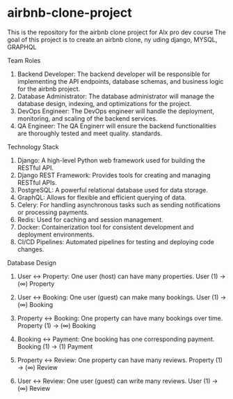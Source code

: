 # airbnb-clone-project
This is the repository for the airbnb clone project for Alx pro dev course
The goal of this project is to create an airbnb clone, ny uding django, MYSQL, GRAPHQL

Team Roles
1. Backend Developer: The backend developer will be responsible for implementing the API endpoints, database schemas, and business logic for the airbnb project.
2. Database Administrator: The database administrator will manage the database design, indexing, and optimizations for the project.
3. DevOps Engineer: The DevOps engineer will handle the deployment, monitoring, and scaling of the backend services.
4. QA Engineer: The QA Enginerr will ensure the backend functionalities are thoroughly tested and meet quality. standards.

Technology Stack
1. Django: A high-level Python web framework used for building the RESTful API.
2. Django REST Framework: Provides tools for creating and managing RESTful APIs.
3. PostgreSQL: A powerful relational database used for data storage.
4. GraphQL: Allows for flexible and efficient querying of data.
5. Celery: For handling asynchronous tasks such as sending notifications or processing payments.
6. Redis: Used for caching and session management.
7. Docker: Containerization tool for consistent development and deployment environments.
8. CI/CD Pipelines: Automated pipelines for testing and deploying code changes.

Database Design
1. User ↔ Property:
One user (host) can have many properties.
User (1) → (∞) Property

2. User ↔ Booking:
One user (guest) can make many bookings.
User (1) → (∞) Booking

3. Property ↔ Booking:
One property can have many bookings over time.
Property (1) → (∞) Booking

4. Booking ↔ Payment:
One booking has one corresponding payment.
Booking (1) → (1) Payment

5. Property ↔ Review:
One property can have many reviews.
Property (1) → (∞) Review

6. User ↔ Review:
One user (guest) can write many reviews.
User (1) → (∞) Review



